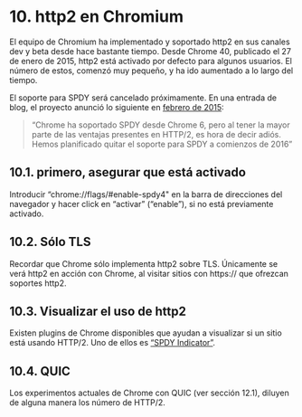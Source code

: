 # 10. http2 en Chromium

El equipo de Chromium ha implementado y soportado http2 en sus canales dev y beta desde hace bastante tiempo. Desde Chrome 40, publicado el 27 de enero de 2015, http2 está activado por defecto para algunos usuarios. El número de estos, comenzó muy pequeño, y ha ido aumentado a lo largo del tiempo.

El soporte para SPDY será cancelado próximamente. En una entrada de blog, el proyecto anunció lo siguiente en [febrero de 2015](http://blog.chromium.org/2015/02/hello-http2-goodbye-spdy-http-is_9.html):

> “Chrome ha soportado SPDY desde Chrome 6, pero al tener la mayor parte de las ventajas presentes en HTTP/2, es hora de decir adiós. Hemos planificado quitar el soporte para SPDY a comienzos de 2016”

## 10.1. primero, asegurar que está activado

Introducir “chrome://flags/#enable-spdy4" en la barra de direcciones del navegador y hacer click en “activar” (“enable”), si no está previamente activado.

## 10.2. Sólo TLS

Recordar que Chrome sólo implementa http2 sobre TLS. Únicamente se verá http2 en acción con Chrome, al visitar sitios con https:// que ofrezcan soportes http2.

## 10.3. Visualizar el uso de http2
Existen plugins de Chrome disponibles que ayudan a visualizar si un sitio está usando HTTP/2. Uno de ellos es [“SPDY Indicator”](https://chrome.google.com/webstore/detail/spdy-indicator/mpbpobfflnpcgagjijhmgnchggcjblin).

## 10.4. QUIC
Los experimentos actuales de Chrome con QUIC (ver sección 12.1), diluyen de alguna manera los número de HTTP/2.
